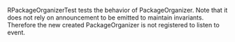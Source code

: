 RPackageOrganizerTest tests the behavior of PackageOrganizer. Note that it does not rely on announcement to be emitted to maintain invariants.Therefore the new created PackageOrganizer is not registered to listen to event.